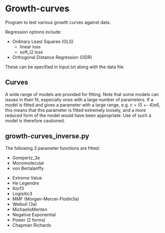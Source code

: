 # Growth-curves
Program to test various growth curves against data.

Regression options include:
	
 - Ordinary Least Squares (OLS)
	 + linear loss
	 + soft_l2 loss
 - Orthogonal Distance Regression (ODR)

These can be specified in Input.txt along with the data file.

## Curves

A wide range of models are provided for fitting. Note that some models can issues in their fit, especially ones with a large number of parameters. If a model is fitted and gives a parameter with a large range, e.g. c = (0 +- 4)e6, this means that this parameter is fitted extremely loosely, and a more reduced form of the model would have been appropriate. Use of such a  model is therefore cautioned.

## growth-curves_inverse.py

The following 3 parameter functions are fitted:

- Gompertz_3a
- Monomolecular
- von Bertalanffy
* Extreme Value
* He Legendre
* Korf3          
* Logisitic3     
* MMF (Morgan-Mercer-Flodin3a) 
* Weibull (3a)  
* MichaelisMenten
* Negative Exponential
* Power (2 forms)
* Chapman Richards
